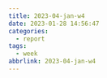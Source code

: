 ```yaml
---
title: 2023-04-jan-w4
date: 2023-01-28 14:56:47
categories:
  - report
tags:
  - week
abbrlink: 2023-04-jan-w4
---
```

